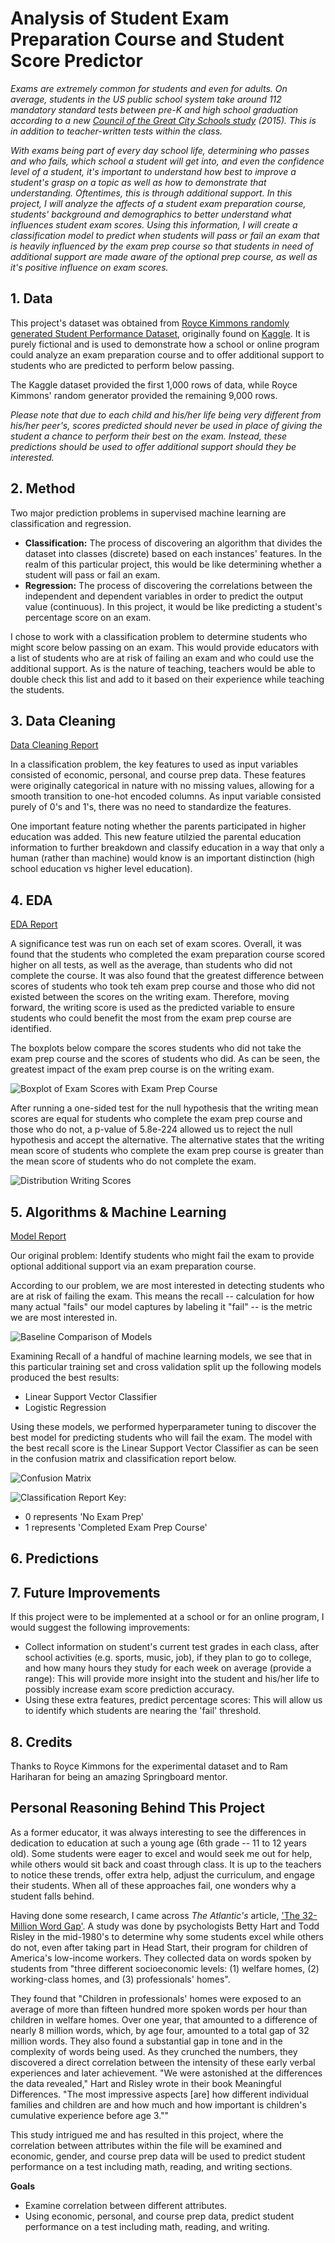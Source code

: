 # Analysis of Student Exam Preparation Course and Student Score Predictor

<i>Exams are extremely common for students and even for adults. On average, students in the US public school system take around 112 mandatory standard tests between pre-K and high school graduation according to a new [Council of the Great City Schools study](https://www.cgcs.org/cms/lib/DC00001581/Centricity/Domain/4/Testing%20Report.pdf) (2015). This is in addition to teacher-written tests within the class.</i>
  
  <i>With exams being part of every day school life, determining who passes and who fails, which school a student will get into, and even the confidence level of a student, it's important to understand how best to improve a student's grasp on a topic as well as how to demonstrate that understanding. Oftentimes, this is through additional support. In this project, I will analyze the affects of a student exam preparation course, students' background and demographics to better understand what influences student exam scores. Using this information, I will create a classification model to predict when students will pass or fail an exam that is heavily influenced by the exam prep course so that students in need of additional support are made aware of the optional prep course, as well as it's positive influence on exam scores.</i>

## 1. Data
This project's dataset was obtained from [Royce Kimmons randomly generated Student Performance Dataset](http://roycekimmons.com/tools/generated_data/exams), originally found on [Kaggle](https://www.kaggle.com/spscientist/students-performance-in-exams). It is purely fictional and is used to demonstrate how a school or online program could analyze an exam preparation course and to offer additional support to students who are predicted to perform below passing.

The Kaggle dataset provided the first 1,000 rows of data, while Royce Kimmons' random generator provided the remaining 9,000 rows.

<i>Please note that due to each child and his/her life being very different from his/her peer's, scores predicted should never be used in place of giving the student a chance to perform their best on the exam. Instead, these predictions should be used to offer additional support should they be interested.</i>

## 2. Method
Two major prediction problems in supervised machine learning are classification and regression.
- **Classification:** The process of discovering an algorithm that divides the dataset into classes (discrete) based on each instances' features. In the realm of this particular project, this would be like determining whether a student will pass or fail an exam.
- **Regression:** The process of discovering the correlations between the independent and dependent variables in order to predict the output value (continuous). In this project, it would be like predicting a student's percentage score on an exam.

I chose to work with a classification problem to determine students who might score below passing on an exam. This would provide educators with a list of students who are at risk of failing an exam and who could use the additional support. As is the nature of teaching, teachers would be able to double check this list and add to it based on their experience while teaching the students.

## 3. Data Cleaning
[Data Cleaning Report](https://github.com/taflor/Student-Scores/blob/main/notebooks/1.1%20Data%20Wrangling.ipynb)

In a classification problem, the key features to used as input variables consisted of economic, personal, and course prep data. These features were originally categorical in nature with no missing values, allowing for a smooth transition to one-hot encoded columns. As input variable consisted purely of 0's and 1's, there was no need to standardize the features.

One important feature noting whether the parents participated in higher education was added. This new feature utilzied the parental education information to further breakdown and classify education in a way that only a human (rather than machine) would know is an important distinction (high school education vs higher level education).

## 4. EDA
[EDA Report](https://github.com/taflor/Student-Scores/blob/main/notebooks/1.2%20Exploratory%20Data%20Analysis.ipynb)

A significance test was run on each set of exam scores. Overall, it was found that the students who completed the exam preparation course scored higher on all tests, as well as the average, than students who did not complete the course. It was also found that the greatest difference between scores of students who took teh exam prep course and those who did not existed between the scores on the writing exam. Therefore, moving forward, the writing score is used as the predicted variable to ensure students who could benefit the most from the exam prep course are identified.

The boxplots below compare the scores students who did not take the exam prep course and the scores of students who did. As can be seen, the greatest impact of the exam prep course is on the writing exam.

![Boxplot of Exam Scores with Exam Prep Course](https://github.com/taflor/Student-Scores/blob/main/figures/EDA_exam_scores_boxplots.png)

After running a one-sided test for the null hypothesis that the writing mean scores are equal for students who complete the exam prep course and those who do not, a p-value of 5.8e-224 allowed us to reject the null hypothesis and accept the alternative. The alternative states that the writing mean score of students who complete the exam prep course is greater than the mean score of students who do not complete the exam.

![Distribution Writing Scores](https://github.com/taflor/Student-Scores/blob/main/figures/EDA_distribution_writing_scores.png)

## 5. Algorithms & Machine Learning
[Model Report](https://github.com/taflor/Student-Scores/blob/main/notebooks/1.4%20Modeling_Writing_Scoring_Table.ipynb)

Our original problem: Identify students who might fail the exam to provide optional additional support via an exam preparation course.

According to our problem, we are most interested in detecting students who are at risk of failing the exam. This means the recall -- calculation for how many actual "fails" our model captures by labeling it "fail" -- is the metric we are most interested in.

![Baseline Comparison of Models](https://github.com/taflor/Student-Scores/blob/main/figures/MODEL_baseline_comparison.png)

Examining Recall of a handful of machine learning models, we see that in this particular training set and cross validation split up the following models produced the best results:
- Linear Support Vector Classifier
- Logistic Regression

Using these models, we performed hyperparameter tuning to discover the best model for predicting students who will fail the exam. The model with the best recall score is the Linear Support Vector Classifier as can be seen in the confusion matrix and classification report below.

![Confusion Matrix](https://github.com/taflor/Student-Scores/blob/main/figures/MODEL_hyptertuned_linearsvc.png)

![Classification Report](https://github.com/taflor/Student-Scores/blob/main/figures/MODEL_classification_report_tunedSVC.png)
Key:
- 0 represents 'No Exam Prep'
- 1 represents 'Completed Exam Prep Course'

## 6. Predictions


## 7. Future Improvements
If this project were to be implemented at a school or for an online program, I would suggest the following improvements:
- Collect information on student's current test grades in each class, after school activities (e.g. sports, music, job), if they plan to go to college, and how many hours they study for each week on average (provide a range): This will provide more insight into the student and his/her life to possibly increase exam score prediction accuracy.
- Using these extra features, predict percentage scores: This will allow us to identify which students are nearing the 'fail' threshold.

## 8. Credits
Thanks to Royce Kimmons for the experimental dataset and to Ram Hariharan for being an amazing Springboard mentor.

## Personal Reasoning Behind This Project

As a former educator, it was always interesting to see the differences in dedication to education at such a young age (6th grade -- 11 to 12 years old). Some students were eager to excel and would seek me out for help, while others would sit back and coast through class. It is up to the teachers to notice these trends, offer extra help, adjust the curriculum, and engage their students. When all of these approaches fail, one wonders why a student falls behind.

Having done some research, I came across <i>The Atlantic's</i> article, ['The 32-Million Word Gap'](https://www.theatlantic.com/technology/archive/2010/03/the-32-million-word-gap/36856/). A study was done by psychologists Betty Hart and Todd Risley in the mid-1980's to determine why some students excel while others do not, even after taking part in Head Start, their program for children of America's low-income workers. They collected data on words spoken by students from "three different socioeconomic levels: (1) welfare homes, (2) working-class homes, and (3) professionals' homes".

They found that "Children in professionals' homes were exposed to an average of more than fifteen hundred more spoken words per hour than children in welfare homes. Over one year, that amounted to a difference of nearly 8 million words, which, by age four, amounted to a total gap of 32 million words. They also found a substantial gap in tone and in the complexity of words being used. As they crunched the numbers, they discovered a direct correlation between the intensity of these early verbal experiences and later achievement. "We were astonished at the differences the data revealed," Hart and Risley wrote in their book Meaningful Differences. "The most impressive aspects [are] how different individual families and children are and how much and how important is children's cumulative experience before age 3.""

This study intrigued me and has resulted in this project, where the correlation between attributes within the file will be examined and economic, gender, and course prep data will be used to predict student performance on a test including math, reading, and writing sections.


**Goals**<br>
- Examine correlation between different attributes.
- Using economic, personal, and course prep data, predict student performance on a test including math, reading, and writing.
